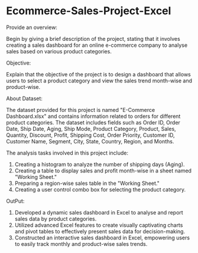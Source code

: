 # Ecommerce-Sales-Project-Excel

Provide an overview:

Begin by giving a brief description of the project, stating that it involves creating a sales dashboard for an online e-commerce company to analyse sales based on various product categories. 

Objective:

Explain that the objective of the project is to design a dashboard that allows users to select a product category and view the sales trend month-wise and product-wise.

About Dataset:

The dataset provided for this project is named "E-Commerce Dashboard.xlsx" and contains information related to orders for different product categories. The dataset includes fields such as Order ID, Order Date, Ship Date, Aging, Ship Mode, Product Category, Product, Sales, Quantity, Discount, Profit, Shipping Cost, Order Priority, Customer ID, Customer Name, Segment, City, State, Country, Region, and Months.

The analysis tasks involved in this project include:

1. Creating a histogram to analyze the number of shipping days (Aging).
2. Creating a table to display sales and profit 
month-wise in a sheet named "Working Sheet."
3. Preparing a region-wise sales table in the "Working Sheet."
4. Creating a user control combo box for selecting the product category.

OutPut:

1. Developed a dynamic sales dashboard in Excel to analyse and report sales data by product categories.
2. Utilized advanced Excel features to create visually captivating charts and pivot tables to effectively present sales data for decision-making.
2. Constructed an interactive sales dashboard in Excel, empowering users to easily track monthly and product-wise sales trends.
